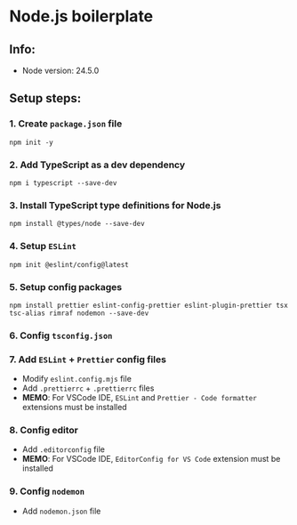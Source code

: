 # Node.js boilerplate

## Info:

- Node version: 24.5.0

## Setup steps:

### 1. Create `package.json` file

```shell
npm init -y
```

### 2. Add TypeScript as a dev dependency

```shell
npm i typescript --save-dev
```

### 3. Install TypeScript type definitions for Node.js

```shell
npm install @types/node --save-dev
```

### 4. Setup `ESLint`

```shell
npm init @eslint/config@latest
```

### 5. Setup config packages

```shell
npm install prettier eslint-config-prettier eslint-plugin-prettier tsx tsc-alias rimraf nodemon --save-dev
```

### 6. Config `tsconfig.json`

### 7. Add `ESLint` + `Prettier` config files

- Modify `eslint.config.mjs` file
- Add `.prettierrc` + `.prettierrc` files
- **MEMO**: For VSCode IDE, `ESLint` and `Prettier - Code formatter` extensions must be installed

### 8. Config editor

- Add `.editorconfig` file
- **MEMO**: For VSCode IDE, `EditorConfig for VS Code` extension must be installed

### 9. Config `nodemon`

- Add `nodemon.json` file
